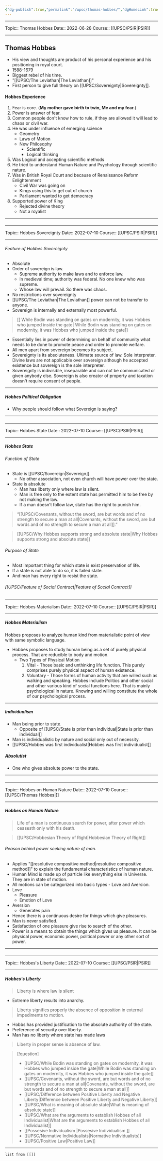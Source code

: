 ```yaml
---
{"dg-publish":true,"permalink":"/upsc/thomas-hobbes/","dgHomeLink":true,"dgPassFrontmatter":false}
---
```


----
Topic:: Thomas Hobbes 
Date:: 2022-06-28
Course:: [[UPSC/PSIR|PSIR]] 

----

## Thomas Hobbes 
- His view and thoughts are product of his personal experience and his positioning in royal court. 
- 1588-1679
- Biggest rebel of his time. 
- "[[UPSC/The Leviathan|The Leviathan]]"
- First person to give full theory on [[UPSC/Sovereignty|Sovereignty]]. 

#### Hobbes Experience
1. Fear is core. (**My mother gave birth to twin, Me and my fear.**)
2. Power is answer of fear.
3. Common people don't know how to rule, if they are allowed it will lead to chaos or civil war. 
4. He was under influence of emerging science 
    - Geometry 
    - Laws of Motion 
    - New Philosophy 
	    - Scientific 
	    -  Logical thinking 
5.  Was Logical and accepting scientific methods 
6. He tried to understand Human Nature and Psychology through scientific nature. 
7. Was in British Royal Court and because of Renaissance Reform Enlightenment
   - Civil War was going on 
   - Kings using this to get out of church 
   - Parliament wanted to get democracy 
8. Supported power of King
   - Rejected divine theory 
   - Not a royalist 
---

##### 
<div class="transclusion internal-embed is-loaded"><div class="markdown-embed">

<div class="markdown-embed-title">



</div>


----
Topic:: Hobbes Sovereignty
Date:: 2022-07-10
Course:: [[UPSC/PSIR|PSIR]] 

----

###### Feature of Hobbes Sovereignty 
- Absolute
- Order of sovereign is law. 
	- Supreme authority to make laws and to enforce law. 
	- In medieval time; authority was federal. No one knew who was supreme. 
	- Whose law will prevail. So there was chaos. 
- No restrictions over sovereignty 
- [[UPSC/The Leviathan|The Leviathan]] power can not be transfer to anyone. 
- Sovereign is internally and externally most powerful. 
>[[ While Bodin was standing on gates on modernity, it was Hobbes who jumped inside the gate| While Bodin was standing on gates on modernity, it was Hobbes who jumped inside the gate]]

- Essentially lies in power of determining on behalf of community what needs to be done to promote peace and order to promote welfare. 
- All men apart from sovereign becomes its subject.
- Sovereignty is its absoluteness. Ultimate source of law. Sole interpreter. Divine laws are not applicable over sovereign although he accepted existence but sovereign is the sole interpreter. 
- Sovereignty is indivisible, inseparable and can not be communicated or given anybody else. Sovereign is also creator of property and taxation doesn't require consent of people. 

</div></div>

---


##### Hobbes Political Obligation
- Why people should follow what Sovereign is saying? 



---

##### 
<div class="transclusion internal-embed is-loaded"><div class="markdown-embed">

<div class="markdown-embed-title">



</div>


----
Topic:: Hobbes State
Date:: 2022-07-10
Course:: [[UPSC/PSIR|PSIR]] 

----
##### Hobbes State
###### Function of State
- State is [[UPSC/Sovereign|Sovereign]]. 
	- No other association, not even church will have power over the state. 
- State is absolute
	- Man has liberty only where law is silent.
	- Man is free only to the extent state has permitted him to be free by not making the law. 
	- If a man doesn't follow law, state has the right to punish him. 

>“[[UPSC/Covenants, without the sword, are but words and of no strength to secure a man at all|Covenants, without the sword, are but words and of no strength to secure a man at all]].”

> [[UPSC/Why Hobbes supports strong and absolute state|Why Hobbes supports strong and absolute state]]

###### Purpose of State
- Most important thing for which state is exist preservation of life.
- If a state is not able to do so, it is failed state. 
- And man has every right to resist the state. 

###### [[UPSC/Feature of Social Contract|Feature of Social Contract]]





</div></div>

 

##### 
<div class="transclusion internal-embed is-loaded"><div class="markdown-embed">

<div class="markdown-embed-title">



</div>


----
Topic:: Hobbes Materialism
Date:: 2022-07-10
Course:: [[UPSC/PSIR|PSIR]] 

----
##### Hobbes Materialism
Hobbes proposes to analyze human kind from materialistic point of view with same symbolic language. 
- Hobbes proposes to study human being as a set of purely physical process.  That are reducible to body and motion. 
	- Two Types of Physical Motion
		1. Vital - Those basic and unthinking life function. This purely comprises purely physical aspect of human existence. 
		2. Voluntary - Those forms of human activity that are willed such as walking and speaking. Hobbes include Politics and other social and other various kind of social functions here. That is mainly psychological in nature. Knowing and willing constitute the whole of our psychological process. 

</div></div>

---


##### Individualism 
- Man being prior to state. 
	- Opposite of [[UPSC/State is prior than individual|State is prior than individual]]
- Man is individualistic by nature and social only out of necessity. 
- [[UPSC/Hobbes was first individualist|Hobbes was first individualist]] 

##### Absolutist
- One who gives absolute power to the state. 
---

##### 
<div class="transclusion internal-embed is-loaded"><div class="markdown-embed">

<div class="markdown-embed-title">



</div>


----
Topic:: Hobbes on Human Nature
Date:: 2022-07-10
Course:: [[UPSC/Thomas Hobbes|]] 

----
##### Hobbes on Human Nature

> Life of a man is continuous search for power, after power which ceasesth only with his death. 

>[[UPSC/Hobbesian Theory of Right|Hobbesian Theory of Right]]
###### Reason behind power seeking nature of man. 
- Applies "[[resolutive compositive method|resolutive compositive method]]" to explain the fundamental characteristics of human nature. 
- Human Mind is made up of particle like everything else in Universe. They are in state of motion. 
- All motions can be categorized into basic types - Love and Aversion. 
- Love
	- Pleasure 
	- Emotion of Love 
- Aversion
	- Generates pain
- Hence there is a continuous desire for things which give pleasures. 
- Man is never satisfied. 
- Satisfaction of one pleasure give rise to search of the other.
- Power is a means to obtain the things which gives us pleasure. It can be physical power, economic power, political power or any other sort of power.


</div></div>
 

---



##### 
<div class="transclusion internal-embed is-loaded"><div class="markdown-embed">

<div class="markdown-embed-title">



</div>


----
Topic:: Hobbes's Liberty
Date:: 2022-07-10
Course:: [[UPSC/PSIR|PSIR]] 

----
##### Hobbes's Liberty
> Liberty is where law is silent

- Extreme liberty results into anarchy. 

> Liberty signifies properly the absence of opposition in external impediments to motion. 
- Hobbs has provided justification to the absolute authority of the state. 
- Preference of security over liberty. 
- Man has no liberty where state has made laws

> Liberty in proper sense is absence of law. 


</div></div>




>[!question]
>- [[UPSC/While Bodin was standing on gates on modernity, it was Hobbes who jumped inside the gate|While Bodin was standing on gates on modernity, it was Hobbes who jumped inside the gate]]
>- [[UPSC/Covenants, without the sword, are but words and of no strength to secure a man at all|Covenants, without the sword, are but words and of no strength to secure a man at all]]
>- [[UPSC/Difference between Positive Liberty and Negative Liberty|Difference between Positive Liberty and Negative Liberty]]
>- [[UPSC/What is meaning of absolute state|What is meaning of absolute state]]
>- [[UPSC/What are the arguments to establish Hobbes of all Individualist|What are the arguments to establish Hobbes of all Individualist]]
>- [[Possesive Individualism |Possesive Individualism ]]
>- [[UPSC/Normative Individualists|Normative Individualists]]
>- [[UPSC/Positive Law|Positive Law]]
 
---
```dataview
list from [[]]
```
